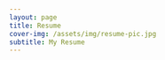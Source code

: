 ```yaml
---
layout: page
title: Resume
cover-img: /assets/img/resume-pic.jpg
subtitle: My Resume
---
```


<object data="/assets/docs/Santosh_achary_updated.pdf" width="1000" height="1000" type='application/pdf'></object>